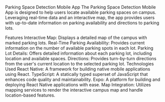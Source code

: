 Parking Space Detection Mobile App
The Parking Space Detection Mobile App is designed to help users locate available parking spaces on campus. Leveraging real-time data and an interactive map, the app provides users with up-to-date information on parking availability and directions to parking lots.

Features
Interactive Map: Displays a detailed map of the campus with marked parking lots.
Real-Time Parking Availability: Provides current information on the number of available parking spots in each lot.
Parking Lot Details: Offers detailed information about each parking lot, including location and available spaces.
Directions: Provides turn-by-turn directions from the user's current location to the selected parking lot.
Technologies Used
React Native: A framework for building native mobile applications using React.
TypeScript: A statically typed superset of JavaScript that enhances code quality and maintainability.
Expo: A platform for building and deploying React Native applications with ease.
Map Integration: Utilizes mapping services to render the interactive campus map and handle location-based features.